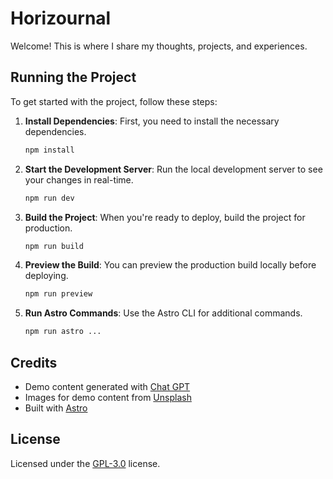 # Horizournal
Welcome! This is where I share my thoughts, projects, and experiences.

## Running the Project

To get started with the project, follow these steps:

1. **Install Dependencies**: First, you need to install the necessary dependencies.
    ```bash
    npm install
    ```

2. **Start the Development Server**: Run the local development server to see your changes in real-time.
    ```bash
    npm run dev
    ```

3. **Build the Project**: When you're ready to deploy, build the project for production.
    ```bash
    npm run build
    ```

4. **Preview the Build**: You can preview the production build locally before deploying.
    ```bash
    npm run preview
    ```

5. **Run Astro Commands**: Use the Astro CLI for additional commands.
    ```bash
    npm run astro ...
    ```

## Credits

- Demo content generated with [Chat GPT](https://chat.openai.com/)
- Images for demo content from [Unsplash](https://unsplash.com/)
- Built with [Astro](https://astro.build)

## License

Licensed under the [GPL-3.0](https://github.com/JustGoodUI/ovidius-astro-theme/blob/main/LICENSE) license.